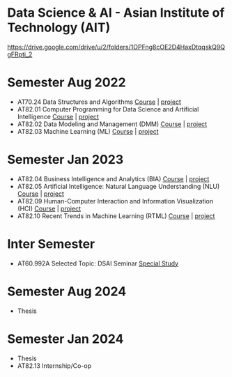 # Data Science & AI - Asian Institute of Technology (AIT)
https://drive.google.com/drive/u/2/folders/1OPFng8cOE2D4HaxDtqqskQ9QgFRpti_2

# Semester Aug 2022
- AT70.24 Data Structures and Algorithms
[Course](/Course/Algorithms%20Design%20and%20Analysis/) |
[project](/Project/Dependency%20Parsing%20Project/)
- AT82.01 Computer Programming for Data Science and Artificial Intelligence 
[Course](/Course/Computer%20Programming%20For%20Data%20Scientists/) |
[project](../CP_Project/)
- AT82.02 Data Modeling and Management (DMM) 
[Course](/Course/Data%20Modeling%20and%20Management/) |
[project](/Project/Data%20Modeling/)
- AT82.03 Machine Learning (ML)
[Course](/Course/Machine%20Learning/) |
[project](../DDQN-PG-PPO-with-Mario/)

# Semester Jan 2023 
- AT82.04 Business Intelligence and Analytics (BIA)
[Course](/Course/Business%20Intelligence%20and%20Analytics/) |
[project](/Project)
- AT82.05 Artificial Intelligence: Natural Language Understanding (NLU)
[Course](/Course/Natural%20Language%20Understanding/) |
[project](../Thai-Paraphase/)
- AT82.09 Human-Computer Interaction and Information Visualization (HCI)
[Course](/Course/Human-Computer%20Interaction%20and%20Information%20Visualization/) |
[project](/Project)
- AT82.10 Recent Trends in Machine Learning (RTML)
[Course](/Course/Recent%20Trends%20in%20Machine%20Learning/) |
[project](/Project)

# Inter Semester
- AT60.992A Selected Topic: DSAI Seminar [Special Study](https://github.com/guntsvzz/Parameter-Efficient-Fune-Tuning)

# Semester Aug 2024
- Thesis

# Semester Jan 2024 
- Thesis
- AT82.13 Internship/Co-op
